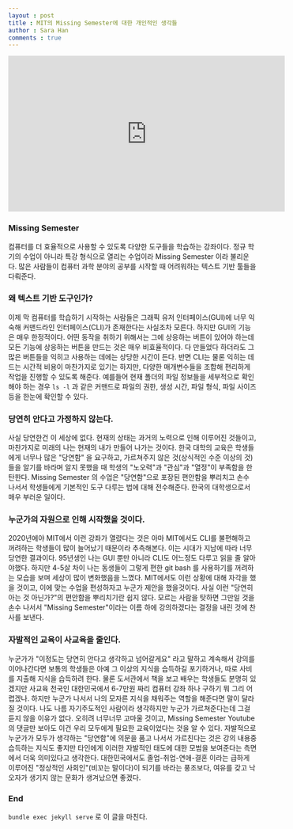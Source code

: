 ```yaml
---
layout : post
title : MIT의 Missing Semester에 대한 개인적인 생각들
author : Sara Han
comments : true
---
```


<center>
<iframe width="560" height="315" src="https://www.youtube.com/embed/videoseries?list=PLyzOVJj3bHQuloKGG59rS43e29ro7I57J" frameborder="0" allow="accelerometer; autoplay; encrypted-media; gyroscope; picture-in-picture" allowfullscreen>
</iframe>
</center>

### Missing Semester
컴퓨터를 더 효율적으로 사용할 수 있도록 다양한 도구들을 학습하는 강좌이다.
정규 학기의 수업이 아니라 특강 형식으로 열리는 수업이라 Missing Semester 이라 불리운다.
많은 사람들이 컴퓨터 과학 분야의 공부를 시작할 때 어려워하는 텍스트 기반 툴들을 다뤄준다.

### 왜 텍스트 기반 도구인가?
이제 막 컴퓨터를 학습하기 시작하는 사람들은 그래픽 유저 인터페이스(GUI)에 너무 익숙해
커맨드라인 인터페이스(CLI)가 존재한다는 사실조차 모른다. 하지만 GUI의 기능은 매우 한정적이다.
어떤 동작을 취하기 위해서는 그에 상응하는 버튼이 있어야 하는데 모든 기능에 상응하는 버튼을
만드는 것은 매우 비효율적이다. 다 만들었다 하더라도 그 많은 버튼들을 익히고 사용하는 데에는
상당한 시간이 든다. 반면 CLI는 물론 익히는 데 드는 시간적 비용이 마찬가지로 있기는 하지만,
다양한 매개변수들을 조합해 편리하게 작업을 진행할 수 있도록 해준다. 예를들어 현재 폴더의
파일 정보들을 세부적으로 확인해야 하는 경우 `ls -l` 과 같은 커맨드로 파일의 권한, 생성 시간,
파일 형식, 파일 사이즈등을 한눈에 확인할 수 있다.

### 당연히 안다고 가정하지 않는다.
사실 당연한건 이 세상에 없다. 현재의 상태는 과거의 노력으로 인해 이루어진 것들이고, 마찬가지로
미래의 나는 현재의 내가 만들어 나가는 것이다. 한국 대학의 교육은 학생들에게 너무나 많은 "당연함"
을 요구하고, 가르쳐주지 않은 것(상식적인 수준 이상의 것)들을 알기를 바라며 알지 못했을 때
학생의 "노오력"과 "관심"과 "열정"이 부족함을 한탄한다. Missing Semester 의 수업은 "당연함"으로
포장된 편안함을 뿌리치고 손수 나서서 학생들에게 기본적인 도구 다루는 법에 대해 전수해준다.
한국의 대학생으로서 매우 부러운 일이다.

### 누군가의 자원으로 인해 시작했을 것이다.
2020년에야 MIT에서 이런 강좌가 열렸다는 것은 아마 MIT에서도 CLI를 불편해하고 꺼려하는 학생들이
많이 늘어났기 때문이라 추측해본다. 이는 시대가 지남에 따라 너무 당연한 결과이다. 95년생인 나는
GUI 뿐만 아니라 CLI도 어느정도 다루고 읽을 줄 알아야했다. 하지만 4-5살 차이 나는 동생들이 그렇게
편한 git bash 를 사용하기를 꺼려하는 모습을 보며 세상이 많이 변화했음을 느꼈다.
MIT에서도 이런 상황에 대해 자각을 했을 것이고, 이에 맞는 수업을 편성하자고 누군가 제안을 했을것이다.
사실 이런 "당연히 아는 것 아닌가?"의 편안함을 뿌리치기란 쉽지 않다. 모르는 사람을 탓하면 그만일 것을
손수 나서서 "Missing Semester"이라는 이름 하에 강의하겠다는 결정을 내린 것에 찬사를 보낸다.

### 자발적인 교육이 사교육을 줄인다.
누군가가 "이정도는 당연히 안다고 생각하고 넘어갈게요" 라고 말하고 계속해서 강의를 이어나간다면
보통의 학생들은 아예 그 이상의 지식을 습득하길 포기하거나, 따로 사비를 지출해 지식을 습득하려 한다.
물론 도서관에서 책을 보고 배우는 학생들도 분명히 있겠지만 사교육 천국인 대한민국에서 6-7만원 짜리
컴퓨터 강좌 하나 구하기 뭐 그리 어렵겠나. 하지만 누군가 나서서 나의 모자른 지식을 채워주는 역할을 해준다면
말이 달라질 것이다. 나도 나름 자기주도적인 사람이라 생각하지만 누군가 가르쳐준다는데 그걸 듣지 않을 이유가 없다.
오히려 너무너무 고마울 것이고, Missing Semester Youtube 의 댓글만 보아도 이건 우리 모두에게 필요한
교육이었다는 것을 알 수 있다. 자발적으로 누군가가 모두가 생각하는 "당연함"에 의문을 품고 나서서
가르친다는 것은 강의 내용중 습득하는 지식도 좋지만 타인에게 이러한 자발적인 태도에 대한 모범을 보여준다는 측면에서
더욱 의미있다고 생각한다. 대한민국에서도 졸업-취업-연애-결혼 이라는 급하게 이루어진 "정상적인 사회인"(비꼬는 말이다)이
되기를 바라는 풍조보다, 여유를 갖고 낙오자가 생기지 않는 문화가 생겨났으면 좋겠다.

### End
`bundle exec jekyll serve` 로 이 글을 마친다.
